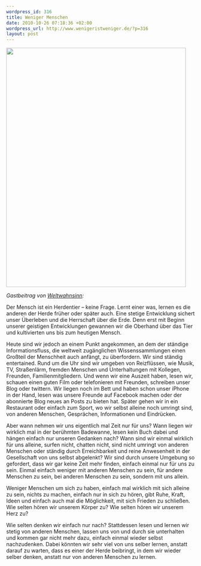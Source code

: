 ```yaml
--- 
wordpress_id: 316
title: Weniger Menschen
date: 2010-10-26 07:18:36 +02:00
wordpress_url: http://www.wenigeristweniger.de/?p=316
layout: post
---
```

<div class="center">
<a href="http://www.wenigeristweniger.de/wp-content/uploads/2010/10/Foto1.jpeg"><img class="aligncenter size-full wp-image-319" title="Foto" src="http://www.wenigeristweniger.de/wp-content/uploads/2010/10/Foto1.jpeg" alt="" width="480" height="640" /></a>
</div>

<em>Gastbeitrag von <a href="http://weltwahnsinn.blogspot.com/">Weltwahnsinn</a>:</em>

Der Mensch ist ein Herdentier – keine Frage. Lernt einer was, lernen es die anderen der Herde früher oder später auch. Eine stetige Entwicklung sichert unser Überleben und die Herrschaft über die Erde. Denn erst mit Beginn unserer geistigen Entwicklungen gewannen wir die Oberhand über das Tier und kultivierten uns bis zum heutigen Mensch.

Heute sind wir jedoch an einem Punkt angekommen, an dem der ständige Informationsfluss, die weltweit zugänglichen Wissenssammlungen einen Großteil der Menschheit auch anfängt, zu überfordern. Wir sind ständig entertained. Rund um die Uhr sind wir umgeben von Reizflüssen, wie Musik, TV, Straßenlärm, fremden Menschen und Unterhaltungen mit Kollegen, Freunden, Familienmitgliedern. Und wenn wir eine Auszeit haben, lesen wir, schauen einen guten Film oder telefonieren mit Freunden, schreiben unser Blog oder twittern. Wir liegen noch im Bett und haben schon unser iPhone in der Hand, lesen was unsere Freunde auf Facebook machen oder der abonnierte Blog neues an Posts zu bieten hat. Später gehen wir in ein Restaurant oder einfach zum Sport, wo wir selbst alleine noch umringt sind, von anderen Menschen, Gesprächen, Informationen und Eindrücken.

Aber wann nehmen wir uns eigentlich mal Zeit nur für uns? Wann liegen wir wirklich mal in der berühmten Badewanne, lesen kein Buch dabei und hängen einfach nur unseren Gedanken nach? Wann sind wir einmal wirklich für uns alleine, surfen nicht, chatten nicht, sind nicht umringt von anderen Menschen oder ständig durch Erreichbarkeit und reine Anwesenheit in der Gesellschaft von uns selbst abgelenkt? Wir sind durch unsere Umgebung so gefordert, dass wir gar keine Zeit mehr finden, einfach einmal nur für uns zu sein. Einmal einfach
weniger mit anderen Menschen zu sein, für andere Menschen zu sein, bei anderen Menschen zu sein, sondern mit uns allein.

Weniger Menschen um sich zu haben, einfach mal wirklich mit sich alleine zu sein, nichts zu machen, einfach nur in sich zu hören, gibt Ruhe, Kraft, Ideen und einfach auch mal die Möglichkeit, mit sich Frieden zu schließen. Wie selten hören wir unserem Körper zu? Wie selten hören wir unserem Herz zu?

Wie selten denken wir einfach nur nach? Stattdessen lesen und lernen wir stetig von anderen Menschen, lassen uns von und durch sie unterhalten und kommen gar nicht mehr dazu, einfach einmal wieder selbst nachzudenken. Dabei könnten wir sehr viel von uns selber lernen, anstatt darauf zu warten, dass es einer der Herde beibringt, in dem wir wieder selber denken, anstatt nur von anderen Menschen zu lernen.
